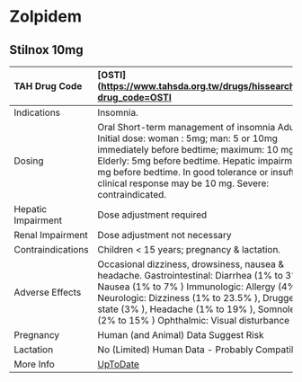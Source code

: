 # Zolpidem

## Stilnox 10mg

| TAH Drug Code      | [OSTI](https://www.tahsda.org.tw/drugs/hissearch.php?drug_code=OSTI                                                                                                                                                                                                                                      |
|:-------------------|:---------------------------------------------------------------------------------------------------------------------------------------------------------------------------------------------------------------------------------------------------------------------------------------------------------|
| Indications        | Insomnia.                                                                                                                                                                                                                                                                                                |
| Dosing             | Oral Short-term management of insomnia Adult: Initial dose: woman : 5mg; man: 5 or 10mg immediately before bedtime; maximum: 10 mg/day. Elderly: 5mg before bedtime. Hepatic impairment: 5 mg before bedtime. In good tolerance or insufficient clinical response may be 10 mg. Severe: contraindicated. |
| Hepatic Impairment | Dose adjustment required                                                                                                                                                                                                                                                                                 |
| Renal Impairment   | Dose adjustment not necessary                                                                                                                                                                                                                                                                            |
| Contraindications  | Children < 15 years; pregnancy & lactation.                                                                                                                                                                                                                                                              |
| Adverse Effects    | Occasional dizziness, drowsiness, nausea & headache. Gastrointestinal: Diarrhea (1% to 3% ), Nausea (1% to 7% ) Immunologic: Allergy (4% ) Neurologic: Dizziness (1% to 23.5% ), Drugged state (3% ), Headache (1% to 19% ), Somnolence (2% to 15% ) Ophthalmic: Visual disturbance (3% )                |
| Pregnancy          | Human (and Animal) Data Suggest Risk                                                                                                                                                                                                                                                                     |
| Lactation          | No (Limited) Human Data - Probably Compatible                                                                                                                                                                                                                                                            |
| More Info          | [UpToDate](https://www.uptodate.com/contents/zolpidem-drug-information)                                                                                                                                                                                                                                  |

